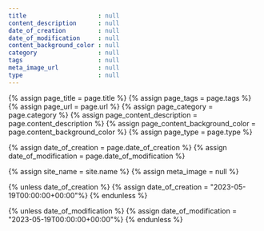 ```yaml
---
title                    : null
content_description      : null
date_of_creation         : null
date_of_modification     : null
content_background_color : null
category                 : null
tags                     : null
meta_image_url           : null
type                     : null
---
```


<!-- LIQUID HEAD -->

<!--   DECLARATION -->

{% assign page_title                    = page.title %}
{% assign page_tags                     = page.tags %}
{% assign page_url                      = page.url %}
{% assign page_category                 = page.category %}
{% assign page_content_description      = page.content_description %}
{% assign page_content_background_color = page.content_background_color %}
{% assign page_type                     = page.type %}

{% assign date_of_creation     = page.date_of_creation %}
{% assign date_of_modification = page.date_of_modification %}

{% assign site_name            = site.name %}
{% assign meta_image           = null %}

<!--   INITILISATION -->

<!-- default date
-->
{% unless date_of_creation %}
{% assign date_of_creation      = "2023-05-19T00:00:00+00:00"%}
{% endunless %}

{% unless date_of_modification %}
{% assign date_of_modification  = "2023-05-19T00:00:00+00:00"%}
{% endunless %}
